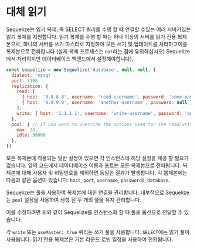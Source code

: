 # 대체 읽기

Sequelize는 읽기 복제, 즉 SELECT 쿼리를 수행 할 때 연결할 수있는 여러 서버가있는 읽기 복제를 지원합니다. 읽기 복제를 수행 할 때는 하나 이상의 서버를 읽기 전용 복제본으로, 하나의 서버를 쓰기 마스터로 지정하여 모든 쓰기 및 업데이트를 처리하고이를 복제본으로 전파합니다 (실제 복제 프로세스는 `not`라는 점에 유의하십시오) Sequelize에서 처리하지만 데이터베이스 백엔드에서 설정해야합니다).

```js
const sequelize = new Sequelize('database', null, null, {
  dialect: 'mysql',
  port: 3306
  replication: {
    read: [
      { host: '8.8.8.8', username: 'read-username', password: 'some-password' },
      { host: '9.9.9.9', username: 'another-username', password: null }
    ],
    write: { host: '1.1.1.1', username: 'write-username', password: 'any-password' }
  },
  pool: { // If you want to override the options used for the read/write pool you can do so here
    max: 20,
    idle: 30000
  },
})
```

모든 복제본에 적용되는 일반 설정이 있으면 각 인스턴스에 해당 설정을 제공 할 필요가 없습니다. 앞의 코드에서 데이터베이스 이름과 포트는 모든 복제본으로 전파됩니다. 복제본에 대해 사용자 및 비밀번호를 제외하면 동일한 결과가 발생합니다. 각 봅제본에는 다음과 같은 옵션이 있습니다: `host`, `port`, `username`, `passwordd`, `database`.


Sequelize는 풀을 사용하여 복제본에 대한 연결을 관리합니다. 내부적으로 Sequelize는 `pool` 설정을 사용하여 생성 된 두 개의 풀을 유지 관리합니다.

이를 수정하려면 위와 같이 Sequelize를 인스턴스화 할 때 풀을 옵션으로 전달할 수 있습니다.

각 `write` 또는 `useMaster: true` 쿼리는 쓰기 풀을 사용합니다. `SELECT`에는 읽기 풀이 사용됩니다. 읽기 전용 복제본은 기본 라운드 로빈 일정을 사용하여 전환됩니다.
